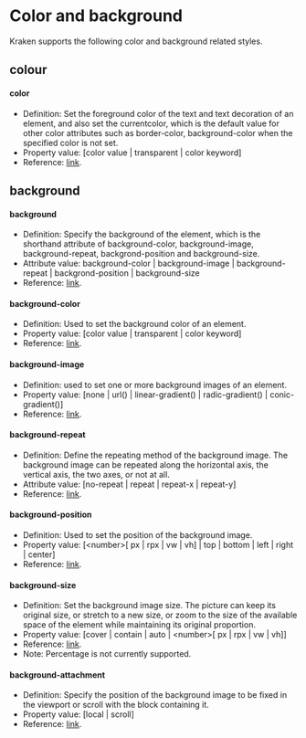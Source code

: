 # Color and background

Kraken supports the following color and background related styles.

## colour

#### color

- Definition: Set the foreground color of the text and text decoration of an element, and also set the currentcolor, which is the default value for other color attributes such as border-color, background-color when the specified color is not set.
- Property value: [color value | transparent | color keyword]
- Reference: [link](https://developer.mozilla.org/zh-CN/docs/Web/CSS/color).

## background

#### background

- Definition: Specify the background of the element, which is the shorthand attribute of background-color, background-image, background-repeat, backgrond-position and background-size.
- Attribute value: background-color | background-image | background-repeat | backgrond-position | background-size
- Reference: [link](https://developer.mozilla.org/zh-CN/docs/Web/CSS/background).

#### background-color

- Definition: Used to set the background color of an element.
- Property value: [color value | transparent | color keyword]
- Reference: [link](https://developer.mozilla.org/zh-CN/docs/Web/CSS/background-color).

#### background-image

- Definition: used to set one or more background images of an element.
- Property value: [none | url() | linear-gradient() | radic-gradient() | conic-gradient()]
- Reference: [link](https://developer.mozilla.org/zh-CN/docs/Web/CSS/background-image).

#### background-repeat

- Definition: Define the repeating method of the background image. The background image can be repeated along the horizontal axis, the vertical axis, the two axes, or not at all.
- Attribute value: [no-repeat | repeat | repeat-x | repeat-y]
- Reference: [link](https://developer.mozilla.org/zh-CN/docs/Web/CSS/background-repeat).

#### background-position

- Definition: Used to set the position of the background image.
- Property value: [\<number>[ px | rpx | vw | vh] | top | bottom | left | right | center]
- Reference: [link](https://developer.mozilla.org/zh-CN/docs/Web/CSS/background-position).

#### background-size

- Definition: Set the background image size. The picture can keep its original size, or stretch to a new size, or zoom to the size of the available space of the element while maintaining its original proportion.
- Property value: [cover | contain | auto | \<number>[ px | rpx | vw | vh]]
- Reference: [link](https://developer.mozilla.org/zh-CN/docs/Web/CSS/background-size).
- Note: Percentage is not currently supported.

#### background-attachment

- Definition: Specify the position of the background image to be fixed in the viewport or scroll with the block containing it.
- Property value: [local | scroll]
- Reference: [link](https://developer.mozilla.org/zh-CN/docs/Web/CSS/background-attachment).
